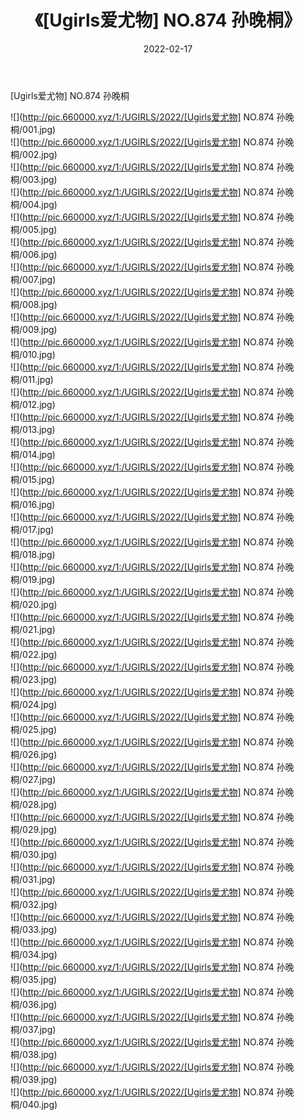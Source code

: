 ﻿---
layout: post
title:  《[Ugirls爱尤物] NO.874 孙晚桐》
date:   2022-02-17
img: http://pic.660000.xyz/1:/UGIRLS/2022/[Ugirls爱尤物] NO.874 孙晚桐/000.jpg
categories: [美女, 清纯, 唯美]
---

[Ugirls爱尤物] NO.874 孙晚桐

 ![](http://pic.660000.xyz/1:/UGIRLS/2022/[Ugirls爱尤物] NO.874 孙晚桐/001.jpg) <br>![](http://pic.660000.xyz/1:/UGIRLS/2022/[Ugirls爱尤物] NO.874 孙晚桐/002.jpg) <br>![](http://pic.660000.xyz/1:/UGIRLS/2022/[Ugirls爱尤物] NO.874 孙晚桐/003.jpg) <br>![](http://pic.660000.xyz/1:/UGIRLS/2022/[Ugirls爱尤物] NO.874 孙晚桐/004.jpg) <br>![](http://pic.660000.xyz/1:/UGIRLS/2022/[Ugirls爱尤物] NO.874 孙晚桐/005.jpg) <br>![](http://pic.660000.xyz/1:/UGIRLS/2022/[Ugirls爱尤物] NO.874 孙晚桐/006.jpg) <br>![](http://pic.660000.xyz/1:/UGIRLS/2022/[Ugirls爱尤物] NO.874 孙晚桐/007.jpg) <br>![](http://pic.660000.xyz/1:/UGIRLS/2022/[Ugirls爱尤物] NO.874 孙晚桐/008.jpg) <br>![](http://pic.660000.xyz/1:/UGIRLS/2022/[Ugirls爱尤物] NO.874 孙晚桐/009.jpg) <br>![](http://pic.660000.xyz/1:/UGIRLS/2022/[Ugirls爱尤物] NO.874 孙晚桐/010.jpg) <br>![](http://pic.660000.xyz/1:/UGIRLS/2022/[Ugirls爱尤物] NO.874 孙晚桐/011.jpg) <br>![](http://pic.660000.xyz/1:/UGIRLS/2022/[Ugirls爱尤物] NO.874 孙晚桐/012.jpg) <br>![](http://pic.660000.xyz/1:/UGIRLS/2022/[Ugirls爱尤物] NO.874 孙晚桐/013.jpg) <br>![](http://pic.660000.xyz/1:/UGIRLS/2022/[Ugirls爱尤物] NO.874 孙晚桐/014.jpg) <br>![](http://pic.660000.xyz/1:/UGIRLS/2022/[Ugirls爱尤物] NO.874 孙晚桐/015.jpg) <br>![](http://pic.660000.xyz/1:/UGIRLS/2022/[Ugirls爱尤物] NO.874 孙晚桐/016.jpg) <br>![](http://pic.660000.xyz/1:/UGIRLS/2022/[Ugirls爱尤物] NO.874 孙晚桐/017.jpg) <br>![](http://pic.660000.xyz/1:/UGIRLS/2022/[Ugirls爱尤物] NO.874 孙晚桐/018.jpg) <br>![](http://pic.660000.xyz/1:/UGIRLS/2022/[Ugirls爱尤物] NO.874 孙晚桐/019.jpg) <br>![](http://pic.660000.xyz/1:/UGIRLS/2022/[Ugirls爱尤物] NO.874 孙晚桐/020.jpg) <br>![](http://pic.660000.xyz/1:/UGIRLS/2022/[Ugirls爱尤物] NO.874 孙晚桐/021.jpg) <br>![](http://pic.660000.xyz/1:/UGIRLS/2022/[Ugirls爱尤物] NO.874 孙晚桐/022.jpg) <br>![](http://pic.660000.xyz/1:/UGIRLS/2022/[Ugirls爱尤物] NO.874 孙晚桐/023.jpg) <br>![](http://pic.660000.xyz/1:/UGIRLS/2022/[Ugirls爱尤物] NO.874 孙晚桐/024.jpg) <br>![](http://pic.660000.xyz/1:/UGIRLS/2022/[Ugirls爱尤物] NO.874 孙晚桐/025.jpg) <br>![](http://pic.660000.xyz/1:/UGIRLS/2022/[Ugirls爱尤物] NO.874 孙晚桐/026.jpg) <br>![](http://pic.660000.xyz/1:/UGIRLS/2022/[Ugirls爱尤物] NO.874 孙晚桐/027.jpg) <br>![](http://pic.660000.xyz/1:/UGIRLS/2022/[Ugirls爱尤物] NO.874 孙晚桐/028.jpg) <br>![](http://pic.660000.xyz/1:/UGIRLS/2022/[Ugirls爱尤物] NO.874 孙晚桐/029.jpg) <br>![](http://pic.660000.xyz/1:/UGIRLS/2022/[Ugirls爱尤物] NO.874 孙晚桐/030.jpg) <br>![](http://pic.660000.xyz/1:/UGIRLS/2022/[Ugirls爱尤物] NO.874 孙晚桐/031.jpg) <br>![](http://pic.660000.xyz/1:/UGIRLS/2022/[Ugirls爱尤物] NO.874 孙晚桐/032.jpg) <br>![](http://pic.660000.xyz/1:/UGIRLS/2022/[Ugirls爱尤物] NO.874 孙晚桐/033.jpg) <br>![](http://pic.660000.xyz/1:/UGIRLS/2022/[Ugirls爱尤物] NO.874 孙晚桐/034.jpg) <br>![](http://pic.660000.xyz/1:/UGIRLS/2022/[Ugirls爱尤物] NO.874 孙晚桐/035.jpg) <br>![](http://pic.660000.xyz/1:/UGIRLS/2022/[Ugirls爱尤物] NO.874 孙晚桐/036.jpg) <br>![](http://pic.660000.xyz/1:/UGIRLS/2022/[Ugirls爱尤物] NO.874 孙晚桐/037.jpg) <br>![](http://pic.660000.xyz/1:/UGIRLS/2022/[Ugirls爱尤物] NO.874 孙晚桐/038.jpg) <br>![](http://pic.660000.xyz/1:/UGIRLS/2022/[Ugirls爱尤物] NO.874 孙晚桐/039.jpg) <br>![](http://pic.660000.xyz/1:/UGIRLS/2022/[Ugirls爱尤物] NO.874 孙晚桐/040.jpg) <br>